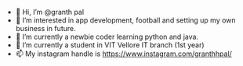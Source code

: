 - 👋 Hi, I’m @granth pal
- 👀 I’m interested in app development, football and setting up my own business in future.
- 🌱 I’m currently a newbie coder learning python and java.
- 💞️ I’m currently a student in VIT Vellore IT branch (1st year)
- 📫 My instagram handle is https://www.instagram.com/granthhpal/


